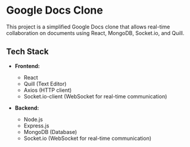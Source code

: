 # Google Docs Clone

This project is a simplified Google Docs clone that allows real-time collaboration on documents using React, MongoDB, Socket.io, and Quill.

## Tech Stack

- **Frontend:**
  - React
  - Quill (Text Editor)
  - Axios (HTTP client)
  - Socket.io-client (WebSocket for real-time communication)

- **Backend:**
  - Node.js
  - Express.js
  - MongoDB (Database)
  - Socket.io (WebSocket for real-time communication)
